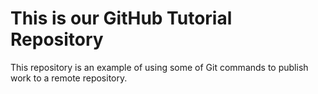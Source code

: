 # This is our GitHub Tutorial Repository
This repository is an example of using some of Git commands to publish work to a remote repository.
